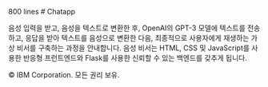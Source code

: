800 lines # Chatapp

음성 입력을 받고, 음성을 텍스트로 변환한 후, OpenAI의 GPT-3 모델에 텍스트를 전송하고, 응답을 받아 텍스트를 음성으로 변환한 다음, 최종적으로 사용자에게 재생하는 가상 비서를 구축하는 과정을 안내합니다. 음성 비서는 HTML, CSS 및 JavaScript를 사용한 반응형 프런트엔드와 Flask를 사용한 신뢰할 수 있는 백엔드를 갖추게 됩니다.


© IBM Corporation. 모든 권리 보유.
